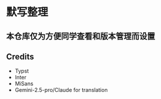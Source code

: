 #  默写整理
## 本仓库仅为方便同学查看和版本管理而设置
## Credits
- Typst
- Inter
- MiSans
- Gemini-2.5-pro/Claude for translation
